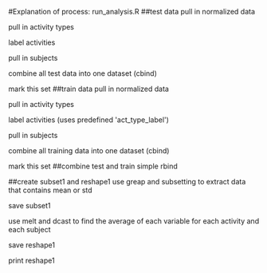 #Explanation of process: run\_analysis.R
##test data
pull in normalized data

pull in activity types

label activities

pull in subjects

combine all test data into one dataset (cbind)

mark this set 
##train data
pull in normalized data

pull in activity types

label activities (uses predefined 'act\_type\_label')

pull in subjects

combine all training data into one dataset (cbind)

mark this set
##combine test and train
simple rbind

##create subset1 and reshape1
use greap and subsetting to extract data that contains mean or std 

save subset1 

use melt and dcast to find the average of each variable for each activity and each subject 

save reshape1

print reshape1
